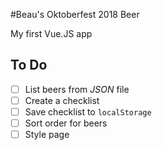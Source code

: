 #Beau's Oktoberfest 2018 Beer

My first Vue.JS app

## To Do
* [ ] List beers from _JSON_ file
* [ ] Create a checklist
* [ ] Save checklist to `localStorage`
* [ ] Sort order for beers
* [ ] Style page
